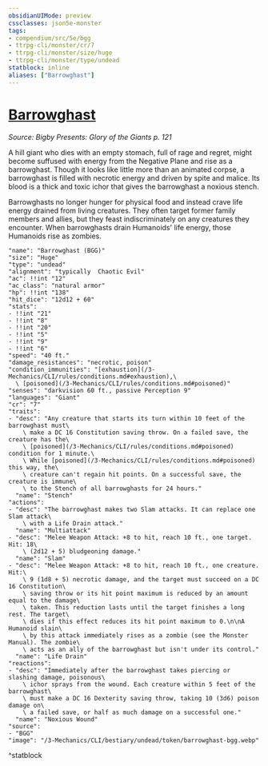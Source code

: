 ```yaml
---
obsidianUIMode: preview
cssclasses: json5e-monster
tags:
- compendium/src/5e/bgg
- ttrpg-cli/monster/cr/7
- ttrpg-cli/monster/size/huge
- ttrpg-cli/monster/type/undead
statblock: inline
aliases: ["Barrowghast"]
---
```

# [Barrowghast](3-Mechanics\CLI\bestiary\undead/barrowghast-bgg.md)
*Source: Bigby Presents: Glory of the Giants p. 121*  

A hill giant who dies with an empty stomach, full of rage and regret, might become suffused with energy from the Negative Plane and rise as a barrowghast. Though it looks like little more than an animated corpse, a barrowghast is filled with necrotic energy and driven by spite and malice. Its blood is a thick and toxic ichor that gives the barrowghast a noxious stench.

Barrowghasts no longer hunger for physical food and instead crave life energy drained from living creatures. They often target former family members and allies, but they feast indiscriminately on any creatures they encounter. When barrowghasts drain Humanoids' life energy, those Humanoids rise as zombies.

```statblock
"name": "Barrowghast (BGG)"
"size": "Huge"
"type": "undead"
"alignment": "typically  Chaotic Evil"
"ac": !!int "12"
"ac_class": "natural armor"
"hp": !!int "138"
"hit_dice": "12d12 + 60"
"stats":
- !!int "21"
- !!int "8"
- !!int "20"
- !!int "5"
- !!int "9"
- !!int "6"
"speed": "40 ft."
"damage_resistances": "necrotic, poison"
"condition_immunities": "[exhaustion](/3-Mechanics/CLI/rules/conditions.md#exhaustion),\
  \ [poisoned](/3-Mechanics/CLI/rules/conditions.md#poisoned)"
"senses": "darkvision 60 ft., passive Perception 9"
"languages": "Giant"
"cr": "7"
"traits":
- "desc": "Any creature that starts its turn within 10 feet of the barrowghast must\
    \ make a DC 16 Constitution saving throw. On a failed save, the creature has the\
    \ [poisoned](/3-Mechanics/CLI/rules/conditions.md#poisoned) condition for 1 minute.\
    \ While [poisoned](/3-Mechanics/CLI/rules/conditions.md#poisoned) this way, the\
    \ creature can't regain hit points. On a successful save, the creature is immune\
    \ to the Stench of all barrowghasts for 24 hours."
  "name": "Stench"
"actions":
- "desc": "The barrowghast makes two Slam attacks. It can replace one Slam attack\
    \ with a Life Drain attack."
  "name": "Multiattack"
- "desc": "Melee Weapon Attack: +8 to hit, reach 10 ft., one target. Hit: 18\
    \ (2d12 + 5) bludgeoning damage."
  "name": "Slam"
- "desc": "Melee Weapon Attack: +8 to hit, reach 10 ft., one creature. Hit:\
    \ 9 (1d8 + 5) necrotic damage, and the target must succeed on a DC 16 Constitution\
    \ saving throw or its hit point maximum is reduced by an amount equal to the damage\
    \ taken. This reduction lasts until the target finishes a long rest. The target\
    \ dies if this effect reduces its hit point maximum to 0.\n\nA Humanoid slain\
    \ by this attack immediately rises as a zombie (see the Monster Manual). The zombie\
    \ acts as an ally of the barrowghast but isn't under its control."
  "name": "Life Drain"
"reactions":
- "desc": "Immediately after the barrowghast takes piercing or slashing damage, poisonous\
    \ ichor sprays from the wound. Each creature within 5 feet of the barrowghast\
    \ must make a DC 16 Dexterity saving throw, taking 10 (3d6) poison damage on\
    \ a failed save, or half as much damage on a successful one."
  "name": "Noxious Wound"
"source":
- "BGG"
"image": "/3-Mechanics/CLI/bestiary/undead/token/barrowghast-bgg.webp"
```
^statblock